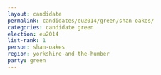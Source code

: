 ```yaml
---
layout: candidate
permalink: candidates/eu2014/green/shan-oakes/
categories: candidate green
election: eu2014
list-rank: 1
person: shan-oakes
region: yorkshire-and-the-humber
party: green
---
```

